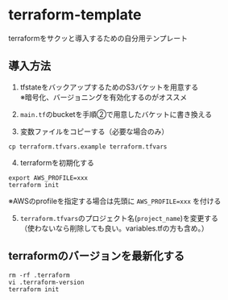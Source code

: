 # terraform-template

terraformをサクッと導入するための自分用テンプレート

## 導入方法

1. tfstateをバックアップするためのS3バケットを用意する  
※暗号化、バージョニングを有効化するのがオススメ

2. `main.tf`のbucketを手順②で用意したバケットに書き換える

3. 変数ファイルをコピーする（必要な場合のみ）

```
cp terraform.tfvars.example terraform.tfvars
```

4. terraformを初期化する

```
export AWS_PROFILE=xxx
terraform init
```

※AWSのprofileを指定する場合は先頭に `AWS_PROFILE=xxx` を付ける

5. `terraform.tfvars`のプロジェクト名(`project_name`)を変更する  
（使わないなら削除しても良い。variables.tfの方も含め。）

## terraformのバージョンを最新化する

```
rm -rf .terraform
vi .terraform-version
terraform init
```